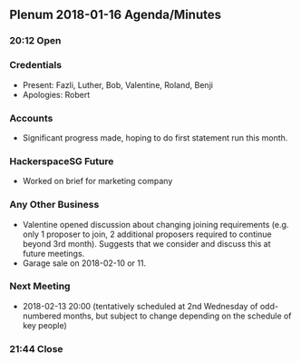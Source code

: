 ## Plenum 2018-01-16 Agenda/Minutes

### 20:12 Open

### Credentials
- Present: Fazli, Luther, Bob, Valentine, Roland, Benji
- Apologies: Robert

### Accounts
- Significant progress made, hoping to do first statement run this month.

### HackerspaceSG Future
- Worked on brief for marketing company

### Any Other Business
- Valentine opened discussion about changing joining requirements (e.g. only 1 proposer to join, 2 additional proposers required to continue beyond 3rd month). Suggests that we consider and discuss this at future meetings.
- Garage sale on 2018-02-10 or 11.

### Next Meeting
- 2018-02-13 20:00 (tentatively scheduled at 2nd Wednesday of odd-numbered months, but subject to change depending on the schedule of key people)

### 21:44 Close
